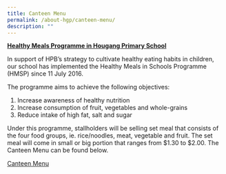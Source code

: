 ```yaml
---
title: Canteen Menu
permalink: /about-hgp/canteen-menu/
description: ""
---
```

<p><strong><u>Healthy Meals Programme in Hougang Primary School</u></strong></p>
<p>In support of HPB&rsquo;s strategy to cultivate healthy eating habits in children, our school has implemented the Healthy Meals in Schools Programme (HMSP) since 11 July 2016.</p>
<p>The programme aims to achieve the following objectives:</p>
<ol>
<li>Increase awareness of healthy nutrition</li>
<li>Increase consumption of fruit, vegetables and whole-grains</li>
<li>Reduce intake of high fat, salt and sugar</li>
</ol>
<p>Under this programme, stallholders will be selling set meal that consists of the four food groups, ie. rice/noodles, meat, vegetable and fruit. The set meal will come in small or big portion that ranges from&nbsp;$1.30&nbsp;to $2.00. The Canteen Menu can be found below.</p>
<p><a href="/files/Canteen%20Stalls%20Menu%202022_28Jul2022.pdf">Canteen Menu</a></p>